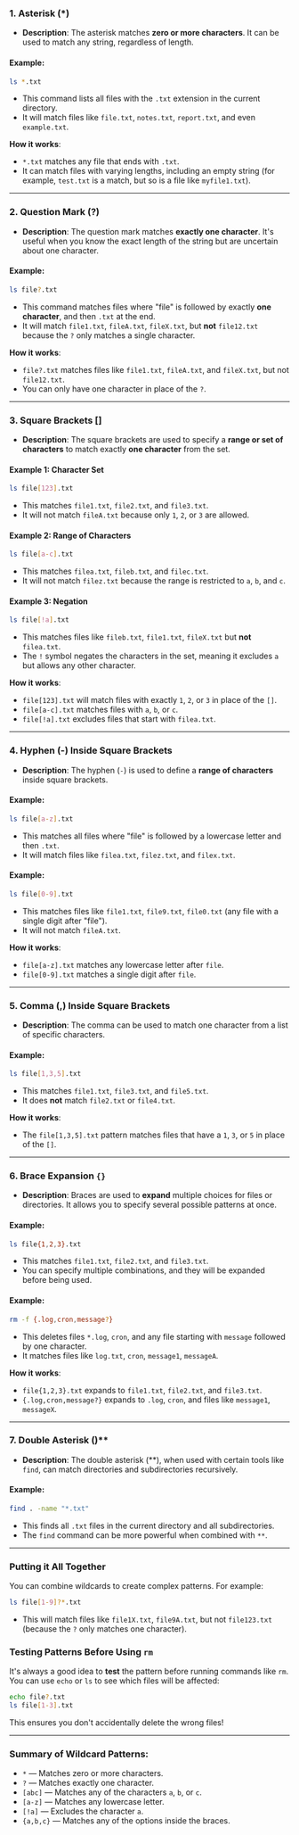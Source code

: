 
### 1. **Asterisk (*)**
- **Description**: The asterisk matches **zero or more characters**. It can be used to match any string, regardless of length.

#### Example:
```bash
ls *.txt
```
- This command lists all files with the `.txt` extension in the current directory.
- It will match files like `file.txt`, `notes.txt`, `report.txt`, and even `example.txt`.

**How it works**:
- `*.txt` matches any file that ends with `.txt`.
- It can match files with varying lengths, including an empty string (for example, `test.txt` is a match, but so is a file like `myfile1.txt`).

---

### 2. **Question Mark (?)**
- **Description**: The question mark matches **exactly one character**. It's useful when you know the exact length of the string but are uncertain about one character.

#### Example:
```bash
ls file?.txt
```
- This command matches files where "file" is followed by exactly **one character**, and then `.txt` at the end.
- It will match `file1.txt`, `fileA.txt`, `fileX.txt`, but **not** `file12.txt` because the `?` only matches a single character.

**How it works**:
- `file?.txt` matches files like `file1.txt`, `fileA.txt`, and `fileX.txt`, but not `file12.txt`.
- You can only have one character in place of the `?`.

---

### 3. **Square Brackets []**
- **Description**: The square brackets are used to specify a **range or set of characters** to match exactly **one character** from the set.

#### Example 1: **Character Set**
```bash
ls file[123].txt
```
- This matches `file1.txt`, `file2.txt`, and `file3.txt`.
- It will not match `fileA.txt` because only `1`, `2`, or `3` are allowed.

#### Example 2: **Range of Characters**
```bash
ls file[a-c].txt
```
- This matches `filea.txt`, `fileb.txt`, and `filec.txt`.
- It will not match `filez.txt` because the range is restricted to `a`, `b`, and `c`.

#### Example 3: **Negation**
```bash
ls file[!a].txt
```
- This matches files like `fileb.txt`, `file1.txt`, `fileX.txt` but **not** `filea.txt`.
- The `!` symbol negates the characters in the set, meaning it excludes `a` but allows any other character.

**How it works**:
- `file[123].txt` will match files with exactly `1`, `2`, or `3` in place of the `[]`.
- `file[a-c].txt` matches files with `a`, `b`, or `c`.
- `file[!a].txt` excludes files that start with `filea.txt`.

---

### 4. **Hyphen (-) Inside Square Brackets**
- **Description**: The hyphen (`-`) is used to define a **range of characters** inside square brackets.

#### Example:
```bash
ls file[a-z].txt
```
- This matches all files where "file" is followed by a lowercase letter and then `.txt`.
- It will match files like `filea.txt`, `filez.txt`, and `filex.txt`.

#### Example:
```bash
ls file[0-9].txt
```
- This matches files like `file1.txt`, `file9.txt`, `file0.txt` (any file with a single digit after "file").
- It will not match `fileA.txt`.

**How it works**:
- `file[a-z].txt` matches any lowercase letter after `file`.
- `file[0-9].txt` matches a single digit after `file`.

---

### 5. **Comma (,) Inside Square Brackets**
- **Description**: The comma can be used to match one character from a list of specific characters.

#### Example:
```bash
ls file[1,3,5].txt
```
- This matches `file1.txt`, `file3.txt`, and `file5.txt`.
- It does **not** match `file2.txt` or `file4.txt`.

**How it works**:
- The `file[1,3,5].txt` pattern matches files that have a `1`, `3`, or `5` in place of the `[]`.

---

### 6. **Brace Expansion `{}`**
- **Description**: Braces are used to **expand** multiple choices for files or directories. It allows you to specify several possible patterns at once.

#### Example:
```bash
ls file{1,2,3}.txt
```
- This matches `file1.txt`, `file2.txt`, and `file3.txt`.
- You can specify multiple combinations, and they will be expanded before being used.

#### Example:
```bash
rm -f {.log,cron,message?}
```
- This deletes files `*.log`, `cron`, and any file starting with `message` followed by one character.
- It matches files like `log.txt`, `cron`, `message1`, `messageA`.

**How it works**:
- `file{1,2,3}.txt` expands to `file1.txt`, `file2.txt`, and `file3.txt`.
- `{.log,cron,message?}` expands to `.log`, `cron`, and files like `message1`, `messageX`.

---

### 7. **Double Asterisk (**)**
- **Description**: The double asterisk (**), when used with certain tools like `find`, can match directories and subdirectories recursively.

#### Example:
```bash
find . -name "*.txt"
```
- This finds all `.txt` files in the current directory and all subdirectories.
- The `find` command can be more powerful when combined with `**`.

---

### Putting it All Together
You can combine wildcards to create complex patterns. For example:
```bash
ls file[1-9]?*.txt
```
- This will match files like `file1X.txt`, `file9A.txt`, but not `file123.txt` (because the `?` only matches one character).

### Testing Patterns Before Using `rm`
It's always a good idea to **test** the pattern before running commands like `rm`. You can use `echo` or `ls` to see which files will be affected:
```bash
echo file?.txt
ls file[1-3].txt
```

This ensures you don't accidentally delete the wrong files!

---

### Summary of Wildcard Patterns:
- `*` — Matches zero or more characters.
- `?` — Matches exactly one character.
- `[abc]` — Matches any of the characters `a`, `b`, or `c`.
- `[a-z]` — Matches any lowercase letter.
- `[!a]` — Excludes the character `a`.
- `{a,b,c}` — Matches any of the options inside the braces.

